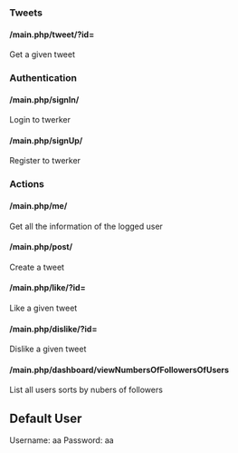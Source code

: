 ### Tweets
#### /main.php/tweet/?id=
Get a given tweet

### Authentication
#### /main.php/signIn/
Login to twerker

#### /main.php/signUp/
Register to twerker

### Actions
#### /main.php/me/
Get all the information of the logged user

#### /main.php/post/
Create a tweet

#### /main.php/like/?id=
Like a given tweet

#### /main.php/dislike/?id=
Dislike a given tweet

#### /main.php/dashboard/viewNumbersOfFollowersOfUsers
List all users sorts by nubers of followers

## Default User
Username: aa
Password: aa